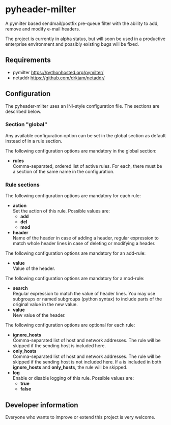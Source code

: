 # pyheader-milter
A pymilter based sendmail/postfix pre-queue filter with the ability to add, remove and modify e-mail headers.

The project is currently in alpha status, but will soon be used in a productive enterprise environment and possibly existing bugs will be fixed.

## Requirements
* pymilter <https://pythonhosted.org/pymilter/>
* netaddr <https://github.com/drkjam/netaddr/>

## Configuration
The pyheader-milter uses an INI-style configuration file. The sections are described below.

### Section "global"
Any available configuration option can be set in the global section as default instead of in a rule section.

The following configuration options are mandatory in the global section:
* **rules**  
  Comma-separated, ordered list of active rules. For each, there must be a section of the same name in the configuration.

### Rule sections
The following configuration options are mandatory for each rule:
* **action**  
  Set the action of this rule. Possible values are:
  * **add**
  * **del**
  * **mod**
* **header**  
  Name of the header in case of adding a header, regular expression to match whole header lines in case of deleting or modifying a header.

The following configuration options are mandatory for an add-rule:
* **value**  
  Value of the header.

The following configuration options are mandatory for a mod-rule:
* **search**  
  Regular expression to match the value of header lines. You may use subgroups or named subgroups (python syntax) to include parts of the original value in the new value.
* **value**  
  New value of the header.

The following configuration options are optional for each rule:
* **ignore_hosts**  
  Comma-separated list of host and network addresses. The rule will be skipped if the sending host is included here.
* **only_hosts**  
  Comma-separated list of host and network addresses. The rule will be skipped if the sending host is not included here. If a is included in both **ignore_hosts** and **only_hosts**, the rule will be skipped.
* **log**  
  Enable or disable logging of this rule. Possible values are:
  * **true**
  * **false**

## Developer information
Everyone who wants to improve or extend this project is very welcome.
